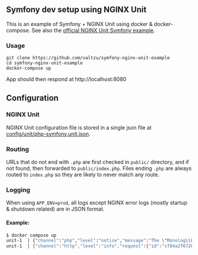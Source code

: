## Symfony dev setup using NGINX Unit

This is an example of Symfony + NGINX Unit using docker & docker-compose. See also the [official NGINX Unit Symfony example](https://unit.nginx.org/howto/symfony/).

### Usage

```
git clone https://github.com/valtzu/symfony-nginx-unit-example
cd symfony-nginx-unit-example
docker-compose up
```

App should then respond at http://localhost:8080

## Configuration

### NGINX Unit

NGINX Unit configuration file is stored in a single json file at [config/unit/php-symfony.unit.json](config/unit/php-symfony.unit.json).

### Routing

URLs that do not end with `.php` are first checked in `public/` directory, and if not found, then forwarded to `public/index.php`. Files ending `.php` are always routed to `index.php` so they are likely to never match any route.

### Logging

When using `APP_ENV=prod`, all logs except NGINX error logs (mostly startup & shutdown related) are in JSON format.

#### Example:

```bash
$ docker compose up
unit-1  | {"channel":"php","level":"notice","message":"The \"Monolog\\Logger\" class is considered final. It may change without further notice as of its next major version. You should not extend it from \"Symfony\\Bridge\\Monolog\\Logger\".","file":"/app/vendor/symfony/error-handler/DebugClassLoader.php:331","request":{"id":null}}
unit-1  | {"channel":"http","level":"info","request":{"id":"cf84a2f6726ab5a157b86194b81abaab","method":"GET","host":"localhost","path":"/","ipAddress":"172.29.0.1","userAgent":"Mozilla/5.0 (X11; Linux x86_64) AppleWebKit/537.36 (KHTML, like Gecko) Chrome/121.0.0.0 Safari/537.36","duration":0.003},"response":{"bodyLength":82735,"status":200}}
```
